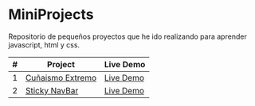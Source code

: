 # MiniProjects
Repositorio de pequeños proyectos que he ido realizando para aprender javascript, html y css.

| #  | Project | Live Demo |
| ------------- | ------------- | ------------ |
| 1  | [Cuñaismo Extremo](https://github.com/Berto-e/MiniProjects/tree/main/Cu%C3%B1aismo%20Extremo)  | [Live Demo](https://mini-projects.w3spaces.com/https://mini-projects-bert0h.w3spaces.com/CunaismoExtremo.html) |
| 2  | [Sticky NavBar](https://github.com/Berto-e/MiniProjects/tree/main/StickyBar)  | [Live Demo](https://mini-projects-bert0h.w3spaces-preview.com/CoolNavbar.html) |



